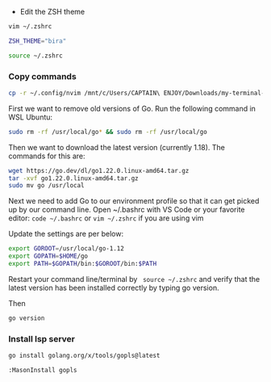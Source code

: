 - Edit the ZSH theme
```bash
vim ~/.zshrc
```

```bash
ZSH_THEME="bira"
```

```bash
source ~/.zshrc
```

### Copy commands
```bash
cp -r ~/.config/nvim /mnt/c/Users/CAPTAIN\ ENJOY/Downloads/my-terminal-configs-tmux-vim
```

First we want to remove old versions of Go. Run the following command in WSL Ubuntu:

```bash
sudo rm -rf /usr/local/go* && sudo rm -rf /usr/local/go	
```
Then we want to download the latest version (currently 1.18). The commands for this are:

```bash
wget https://go.dev/dl/go1.22.0.linux-amd64.tar.gz
tar -xvf go1.22.0.linux-amd64.tar.gz
sudo mv go /usr/local
```
Next we need to add Go to our environment profile so that it can get picked up by our command line. Open ~/.bashrc with VS Code or your favorite editor: `code ~/.bashrc` or `vim ~/.zshrc` if you are using vim

Update the settings are per below:

```bash
export GOROOT=/usr/local/go-1.12
export GOPATH=$HOME/go
export PATH=$GOPATH/bin:$GOROOT/bin:$PATH
```

Restart your command line/terminal by ` source ~/.zshrc`
 and verify that the latest version has been installed correctly by typing go version.

Then 
```bash
go version
```


### Install lsp server
```bash
go install golang.org/x/tools/gopls@latest
```

```bash
:MasonInstall gopls
```
